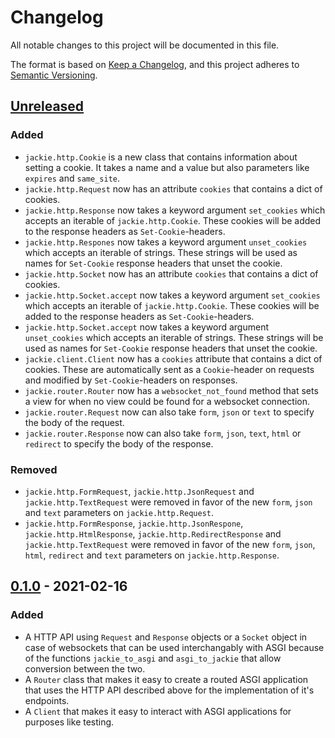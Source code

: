 # Changelog
All notable changes to this project will be documented in this file.

The format is based on [Keep a Changelog](https://keepachangelog.com/en/1.0.0/),
and this project adheres to [Semantic Versioning](https://semver.org/spec/v2.0.0.html).

## [Unreleased]
### Added
- `jackie.http.Cookie` is a new class that contains information about setting
a cookie. It takes a name and a value but also parameters like `expires` and
`same_site`.
- `jackie.http.Request` now has an attribute `cookies` that contains a dict of
cookies.
- `jackie.http.Response` now takes a keyword argument `set_cookies` which
accepts an iterable of `jackie.http.Cookie`. These cookies will be added to the
response headers as `Set-Cookie`-headers.
- `jackie.http.Respones` now takes a keyword argument `unset_cookies` which
accepts an iterable of strings. These strings will be used as names for
`Set-Cookie` response headers that unset the cookie.
- `jackie.http.Socket` now has an attribute `cookies` that contains a dict of
cookies.
- `jackie.http.Socket.accept` now takes a keyword argument `set_cookies` which
accepts an iterable of `jackie.http.Cookie`. These cookies will be added to the
response headers as `Set-Cookie`-headers.
- `jackie.http.Socket.accept` now takes a keyword argument `unset_cookies`
which accepts an iterable of strings. These strings will be used as names for
`Set-Cookie` response headers that unset the cookie.
- `jackie.client.Client` now has a `cookies` attribute that contains a dict of
cookies. These are automatically sent as a `Cookie`-header on requests and
modified by `Set-Cookie`-headers on responses.
- `jackie.router.Router` now has a `websocket_not_found` method that sets a
view for when no view could be found for a websocket connection.
- `jackie.router.Request` now can also take `form`, `json` or `text` to specify
the body of the request.
- `jackie.router.Response` now can also take `form`, `json`, `text`, `html` or
`redirect` to specify the body of the response.

### Removed
- `jackie.http.FormRequest`, `jackie.http.JsonRequest` and
`jackie.http.TextRequest` were removed in favor of the new `form`, `json` and
`text` parameters on `jackie.http.Request`.
- `jackie.http.FormResponse`, `jackie.http.JsonRespone`,
`jackie.http.HtmlResponse`, `jackie.http.RedirectResponse` and
`jackie.http.TextRequest` were removed in favor of the new `form`, `json`,
`html`, `redirect` and `text` parameters on `jackie.http.Response`.


## [0.1.0] - 2021-02-16
### Added
- A HTTP API using `Request` and `Response` objects or a `Socket` object in
case of websockets that can be used interchangably with ASGI because of the
functions `jackie_to_asgi` and `asgi_to_jackie` that allow conversion between
the two.
- A `Router` class that makes it easy to create a routed ASGI application that
uses the HTTP API described above for the implementation of it's endpoints.
- A `Client` that makes it easy to interact with ASGI applications for purposes
like testing.

[Unreleased]: https://github.com/daanvdk/jackie/compare/v0.1.0..HEAD
[0.1.0]: https://github.com/daanvdk/jackie/releases/tag/v0.1.0
